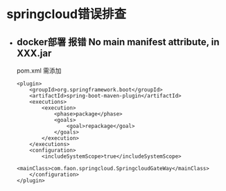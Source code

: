 # springcloud错误排查

+ ## docker部署 报错 No main manifest attribute, in XXX.jar

  pom.xml 需添加

  ```
  <plugin>
      <groupId>org.springframework.boot</groupId>
      <artifactId>spring-boot-maven-plugin</artifactId>
      <executions>
          <execution>
              <phase>package</phase>
              <goals>
                  <goal>repackage</goal>
              </goals>
          </execution>
      </executions>
      <configuration>
          <includeSystemScope>true</includeSystemScope>
          <mainClass>com.faon.springcloud.SpringcloudGateWay</mainClass>
      </configuration>
  </plugin>
  ```
